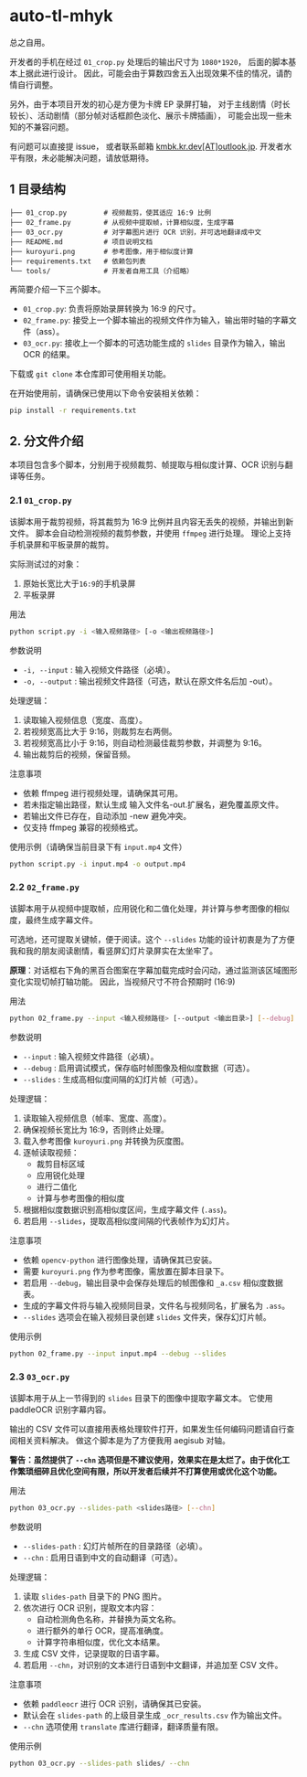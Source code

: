 # auto-tl-mhyk

总之自用。

开发者的手机在经过 `01_crop.py` 处理后的输出尺寸为 `1080*1920`，
后面的脚本基本上据此进行设计。
因此，可能会由于算数四舍五入出现效果不佳的情况，请酌情自行调整。

另外，由于本项目开发的初心是方便为卡牌 EP 录屏打轴，
对于主线剧情（时长较长）、活动剧情（部分帧对话框颜色淡化、展示卡牌插画），
可能会出现一些未知的不兼容问题。

有问题可以直接提 issue，
或者联系邮箱 [kmbk.kr.dev[AT]outlook.jp](mailto:kmbk.kr.dev@outlook.jp).
开发者水平有限，未必能解决问题，请放低期待。

## 1 目录结构

```
├── 01_crop.py         # 视频裁剪，使其适应 16:9 比例
├── 02_frame.py        # 从视频中提取帧，计算相似度，生成字幕
├── 03_ocr.py          # 对字幕图片进行 OCR 识别，并可选地翻译成中文
├── README.md          # 项目说明文档
├── kuroyuri.png       # 参考图像，用于相似度计算
├── requirements.txt   # 依赖包列表
└── tools/             # 开发者自用工具（介绍略）
```

再简要介绍一下三个脚本。
* `01_crop.py`: 负责将原始录屏转换为 16:9 的尺寸。
* `02_frame.py`: 接受上一个脚本输出的视频文件作为输入，输出带时轴的字幕文件（ass）。
* `03_ocr.py`: 接收上一个脚本的可选功能生成的 `slides` 目录作为输入，输出 OCR 的结果。

下载或 `git clone` 本仓库即可使用相关功能。

在开始使用前，请确保已使用以下命令安装相关依赖：

```sh
pip install -r requirements.txt
```

## 2. 分文件介绍

本项目包含多个脚本，分别用于视频裁剪、帧提取与相似度计算、OCR 识别与翻译等任务。

### 2.1 `01_crop.py`
该脚本用于裁剪视频，将其裁剪为 16:9 比例并且内容无丢失的视频，并输出到新文件。
脚本会自动检测视频的裁剪参数，并使用 `ffmpeg` 进行处理。
理论上支持手机录屏和平板录屏的裁剪。

实际测试过的对象：
1. 原始长宽比大于`16:9`的手机录屏
2. 平板录屏

用法
```sh
python script.py -i <输入视频路径> [-o <输出视频路径>]
```

参数说明
* `-i, --input`  : 输入视频文件路径（必填）。
* `-o, --output` : 输出视频文件路径（可选，默认在原文件名后加 -out）。

处理逻辑：
1. 读取输入视频信息（宽度、高度）。
2. 若视频宽高比大于 9:16，则裁剪左右两侧。
3. 若视频宽高比小于 9:16，则自动检测最佳裁剪参数，并调整为 9:16。
4. 输出裁剪后的视频，保留音频。

注意事项
* 依赖 ffmpeg 进行视频处理，请确保其可用。
* 若未指定输出路径，默认生成 输入文件名-out.扩展名，避免覆盖原文件。
* 若输出文件已存在，自动添加 -new 避免冲突。
* 仅支持 ffmpeg 兼容的视频格式。

使用示例（请确保当前目录下有 `input.mp4` 文件）
```sh
python script.py -i input.mp4 -o output.mp4
```

### 2.2 `02_frame.py`
该脚本用于从视频中提取帧，应用锐化和二值化处理，并计算与参考图像的相似度，最终生成字幕文件。

可选地，还可提取关键帧，便于阅读。这个 `--slides` 功能的设计初衷是为了方便我和我的朋友阅读剧情，看竖屏幻灯片录屏实在太坐牢了。

**原理**：对话框右下角的黑百合图案在字幕加载完成时会闪动，通过监测该区域图形变化实现切帧打轴功能。
因此，当视频尺寸不符合预期时 (16:9)

用法
```sh
python 02_frame.py --input <输入视频路径> [--output <输出目录>] [--debug] [--slides]
```

参数说明
* `--input`  : 输入视频文件路径（必填）。
* `--debug`  : 启用调试模式，保存临时帧图像及相似度数据（可选）。
* `--slides` : 生成高相似度间隔的幻灯片帧（可选）。

处理逻辑：
1. 读取输入视频信息（帧率、宽度、高度）。
2. 确保视频长宽比为 16:9，否则终止处理。
3. 载入参考图像 `kuroyuri.png` 并转换为灰度图。
4. 逐帧读取视频：
    - 裁剪目标区域
    - 应用锐化处理
    - 进行二值化
    - 计算与参考图像的相似度
5. 根据相似度数据识别高相似度区间，生成字幕文件 (`.ass`)。
6. 若启用 `--slides`，提取高相似度间隔的代表帧作为幻灯片。

注意事项
* 依赖 `opencv-python` 进行图像处理，请确保其已安装。
* 需要 `kuroyuri.png` 作为参考图像，需放置在脚本目录下。
* 若启用 `--debug`，输出目录中会保存处理后的帧图像和 `_a.csv` 相似度数据表。
* 生成的字幕文件将与输入视频同目录，文件名与视频同名，扩展名为 `.ass`。
* `--slides` 选项会在输入视频目录创建 `slides` 文件夹，保存幻灯片帧。

使用示例
```sh
python 02_frame.py --input input.mp4 --debug --slides
```

### 2.3 `03_ocr.py`
该脚本用于从上一节得到的 `slides` 目录下的图像中提取字幕文本。
它使用 paddleOCR 识别字幕内容。

输出的 CSV 文件可以直接用表格处理软件打开，如果发生任何编码问题请自行查阅相关资料解决。
做这个脚本是为了方便我用 aegisub 对轴。

**警告：虽然提供了 `--chn` 选项但是不建议使用，效果实在是太烂了。由于优化工作繁琐细碎且优化空间有限，所以开发者后续并不打算使用或优化这个功能。**

用法
```sh
python 03_ocr.py --slides-path <slides路径> [--chn]
```

参数说明
* `--slides-path` : 幻灯片帧所在的目录路径（必填）。
* `--chn`         : 启用日语到中文的自动翻译（可选）。

处理逻辑：
1. 读取 `slides-path` 目录下的 PNG 图片。
2. 依次进行 OCR 识别，提取文本内容：
    - 自动检测角色名称，并替换为英文名称。
    - 进行额外的单行 OCR，提高准确度。
    - 计算字符串相似度，优化文本结果。
3. 生成 CSV 文件，记录提取的日语字幕。
4. 若启用 `--chn`，对识别的文本进行日语到中文翻译，并追加至 CSV 文件。

注意事项
* 依赖 `paddleocr` 进行 OCR 识别，请确保其已安装。
* 默认会在 `slides-path` 的上级目录生成 `_ocr_results.csv` 作为输出文件。
* `--chn` 选项使用 `translate` 库进行翻译，翻译质量有限。

使用示例
```sh
python 03_ocr.py --slides-path slides/ --chn
```
